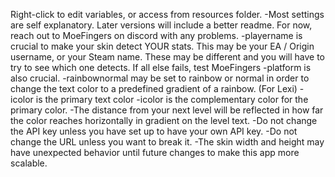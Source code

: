 Right-click to edit variables, or access from resources folder.
-Most settings are self explanatory. Later versions will include a better readme. For now, reach out to MoeFingers on discord with any problems.
-playername is crucial to make your skin detect YOUR stats. This may be your EA / Origin username, or your Steam name. These may be different and you will have to try to see which one detects. If all else fails, test MoeFingers
-platform is also crucial.
-rainbownormal may be set to rainbow or normal in order to change the text color to a predefined gradient of a rainbow. (For Lexi)
-icolor is the primary text color
-icolor is the complementary color for the primary color.
-The distance from your next level will be reflected in how far the color reaches horizontally in gradient on the level text.
-Do not change the API key unless you have set up to have your own API key.
-Do not change the URL unless you want to break it.
-The skin width and height may have unexpected behavior until future changes to make this app more scalable.
